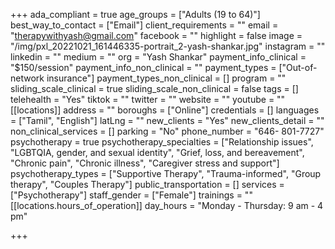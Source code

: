 +++
ada_compliant = true
age_groups = ["Adults (19 to 64)"]
best_way_to_contact = ["Email"]
client_requirements = ""
email = "therapywithyash@gmail.com"
facebook = ""
highlight = false
image = "/img/pxl_20221021_161446335-portrait_2-yash-shankar.jpg"
instagram = ""
linkedin = ""
medium = ""
org = "Yash Shankar"
payment_info_clinical = "$150/session"
payment_info_non_clinical = ""
payment_types = ["Out-of-network insurance"]
payment_types_non_clinical = []
program = ""
sliding_scale_clinical = true
sliding_scale_non_clinical = false
tags = []
telehealth = "Yes"
tiktok = ""
twitter = ""
website = ""
youtube = ""
[[locations]]
address = ""
boroughs = ["Online"]
credentials = []
languages = ["Tamil", "English"]
latLng = ""
new_clients = "Yes"
new_clients_detail = ""
non_clinical_services = []
parking = "No"
phone_number = "646- 801-7727‬"
psychotherapy = true
psychotherapy_specialties = ["Relationship issues", "LGBTQIA, gender, and sexual identity", "Grief, loss, and bereavement", "Chronic pain", "Chronic illness", "Caregiver stress and support"]
psychotherapy_types = ["Supportive Therapy", "Trauma-informed", "Group therapy", "Couples Therapy"]
public_transportation = []
services = ["Psychotherapy"]
staff_gender = ["Female"]
trainings = ""
[[locations.hours_of_operation]]
day_hours = "Monday - Thursday: 9 am - 4 pm"

+++
